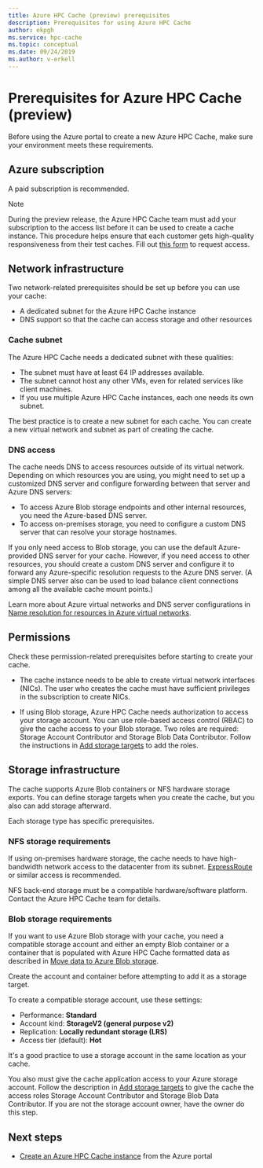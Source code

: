 ```yaml
---
title: Azure HPC Cache (preview) prerequisites
description: Prerequisites for using Azure HPC Cache
author: ekpgh
ms.service: hpc-cache
ms.topic: conceptual
ms.date: 09/24/2019
ms.author: v-erkell
---
```


# Prerequisites for Azure HPC Cache (preview)

Before using the Azure portal to create a new Azure HPC Cache, make sure your environment meets these requirements.

## Azure subscription

A paid subscription is recommended.

> [!NOTE]
> During the preview release, the Azure HPC Cache team must add your subscription to the access list before it can be used to create a cache instance. This procedure helps ensure that each customer gets high-quality responsiveness from their test caches. Fill out [this form](https://aka.ms/onboard-hpc-cache) to request access.

## Network infrastructure

Two network-related prerequisites should be set up before you can use your cache:

* A dedicated subnet for the Azure HPC Cache instance
* DNS support so that the cache can access storage and other resources

### Cache subnet

The Azure HPC Cache needs a dedicated subnet with these qualities:

* The subnet must have at least 64 IP addresses available.
* The subnet cannot host any other VMs, even for related services like client machines.
* If you use multiple Azure HPC Cache instances, each one needs its own subnet.

The best practice is to create a new subnet for each cache. You can create a new virtual network and subnet as part of creating the cache.

### DNS access

The cache needs DNS to access resources outside of its virtual network. Depending on which resources you are using, you might need to set up a customized DNS server and configure forwarding between that server and Azure DNS servers:

* To access Azure Blob storage endpoints and other internal resources, you need the Azure-based DNS server.
* To access on-premises storage, you need to configure a custom DNS server that can resolve your storage hostnames.

If you only need access to Blob storage, you can use the default Azure-provided DNS server for your cache. However, if you need access to other resources, you should create a custom DNS server and configure it to forward any Azure-specific resolution requests to the Azure DNS server. (A simple DNS server also can be used to load balance client connections among all the available cache mount points.)

Learn more about Azure virtual networks and DNS server configurations in [Name resolution for resources in Azure virtual networks](https://docs.microsoft.com/azure/virtual-network/virtual-networks-name-resolution-for-vms-and-role-instances).

## Permissions

Check these permission-related prerequisites before starting to create your cache.

* The cache instance needs to be able to create virtual network interfaces (NICs). The user who creates the cache must have sufficient privileges in the subscription to create NICs.
<!-- There are several ways to authorize this access; read [Additional prerequisites](media/preview-prereqs.md) to learn more. -->

* If using Blob storage, Azure HPC Cache needs authorization to access your storage account. You can use role-based access control (RBAC) to give the cache access to your Blob storage. Two roles are required: Storage Account Contributor and Storage Blob Data Contributor. Follow the instructions in [Add storage targets](hpc-cache-add-storage.md#add-the-access-control-roles-to-your-account) to add the roles.

## Storage infrastructure

The cache supports Azure Blob containers or NFS hardware storage exports. You can define storage targets when you create the cache, but you also can add storage afterward.

Each storage type has specific prerequisites. 

### NFS storage requirements

If using on-premises hardware storage, the cache needs to have high-bandwidth network access to the datacenter from its subnet. [ExpressRoute](https://docs.microsoft.com/azure/expressroute/) or similar access is recommended.

NFS back-end storage must be a compatible hardware/software platform. Contact the Azure HPC Cache team for details.

### Blob storage requirements

If you want to use Azure Blob storage with your cache, you need a compatible storage account and either an empty Blob container or a container that is populated with Azure HPC Cache formatted data as described in [Move data to Azure Blob storage](hpc-cache-ingest.md).

Create the account and container before attempting to add it as a storage target.

To create a compatible storage account, use these settings:

* Performance: **Standard**
* Account kind: **StorageV2 (general purpose v2)**
* Replication: **Locally redundant storage (LRS)**
* Access tier (default): **Hot**

It's a good practice to use a storage account in the same location as your cache.
<!-- need to clarify location - same region or same resource group or same virtual network? -->

You also must give the cache application access to your Azure storage account. Follow the description in [Add storage targets](hpc-cache-add-storage.md#add-the-access-control-roles-to-your-account) to give the cache the access roles Storage Account Contributor and Storage Blob Data Contributor. If you are not the storage account owner, have the owner do this step.

## Next steps

* [Create an Azure HPC Cache instance](hpc-cache-create.md) from the Azure portal
